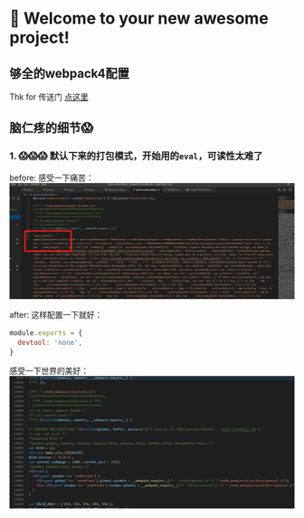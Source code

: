 # 🚀 Welcome to your new awesome project!

## 够全的webpack4配置
Thk for 传送门 [点这里](https://blog.csdn.net/github_34708151/article/details/103900725)


## 脑仁疼的细节😱

### 1. 😱😱😱 默认下来的打包模式，开始用的`eval`，可读性太难了
before: 感受一下痛苦：
![eval_形式的打包](./log_imgs/eval_形式的打包.png)


after: 这样配置一下就好：
```js
module.exports = {
  devtool: 'none',
}
```
感受一下世界的美好：
![pure_形式的打包](./log_imgs/pure_形式的打包.png)
